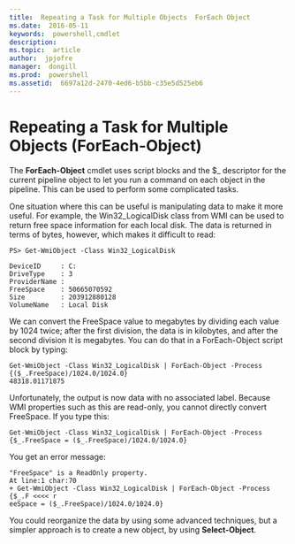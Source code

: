 ```yaml
---
title:  Repeating a Task for Multiple Objects  ForEach Object 
ms.date:  2016-05-11
keywords:  powershell,cmdlet
description:  
ms.topic:  article
author:  jpjofre
manager:  dongill
ms.prod:  powershell
ms.assetid:  6697a12d-2470-4ed6-b5bb-c35e5d525eb6
---
```


# Repeating a Task for Multiple Objects (ForEach-Object)
The **ForEach-Object** cmdlet uses script blocks and the $_ descriptor for the current pipeline object to let you run a command on each object in the pipeline. This can be used to perform some complicated tasks.

One situation where this can be useful is manipulating data to make it more useful. For example, the Win32_LogicalDisk class from WMI can be used to return free space information for each local disk. The data is returned in terms of bytes, however, which makes it difficult to read:

```
PS> Get-WmiObject -Class Win32_LogicalDisk

DeviceID     : C:
DriveType    : 3
ProviderName :
FreeSpace    : 50665070592
Size         : 203912880128
VolumeName   : Local Disk
```

We can convert the FreeSpace value to megabytes by dividing each value by 1024 twice; after the first division, the data is in kilobytes, and after the second division it is megabytes. You can do that in a ForEach-Object script block by typing:

```
Get-WmiObject -Class Win32_LogicalDisk | ForEach-Object -Process {($_.FreeSpace)/1024.0/1024.0}
48318.01171875
```

Unfortunately, the output is now data with no associated label. Because WMI properties such as this are read-only, you cannot directly convert FreeSpace. If you type this:

```
Get-WmiObject -Class Win32_LogicalDisk | ForEach-Object -Process {$_.FreeSpace = ($_.FreeSpace)/1024.0/1024.0}
```

You get an error message:

```
"FreeSpace" is a ReadOnly property.
At line:1 char:70
+ Get-WmiObject -Class Win32_LogicalDisk | ForEach-Object -Process {$_.F <<<< r
eeSpace = ($_.FreeSpace)/1024.0/1024.0}
```

You could reorganize the data by using some advanced techniques, but a simpler approach is to create a new object, by using **Select-Object**.


